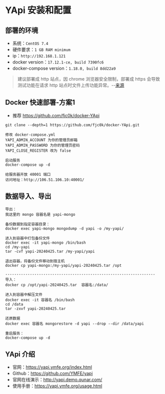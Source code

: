 # YApi 安装和配置


## 部署的环境

- 系统：`CentOS 7.4`
- 硬件要求：`1 GB RAM minimum`
- ip：`http://192.168.1.121`
- docker version：`17.12.1-ce, build 7390fc6`
- docker-compose version：`1.18.0, build 8dd22a9`

> 建议部署成 http 站点，因 chrome 浏览器安全限制，部署成 https 会导致测试功能在请求 http 站点时文件上传功能异常。--[来源](https://yapi.ymfe.org/devops.html)

## Docker 快速部署-方案1

- 推荐 <https://github.com/fjc0k/docker-YApi>

```
git clone --depth=1 https://github.com/fjc0k/docker-YApi.git

修改 docker-compose.yml
YAPI_ADMIN_ACCOUNT 为你的管理员邮箱
YAPI_ADMIN_PASSWORD 为你的管理员密码
YAPI_CLOSE_REGISTER 改为 false

启动服务
docker-compose up -d

给服务器开放 40001 端口
访问地址：http://106.51.106.10:40001/
```

## 数据导入、导出

```
导出：
我这里的 mongo 容器名是 yapi-mongo

备份数据到指定容器目录：
docker exec yapi-mongo mongodump -d yapi -o /my-yapi/

进入到容器中打包备份文件
docker exec -it yapi-mongo /bin/bash
cd /my-yapi
tar -cvf yapi-20240425.tar /my-yapi/yapi

退出容器，将备份文件移动到宿主机
docker cp yapi-mongo:/my-yapi/yapi-20240425.tar /opt

-------------------------------------------------------------------
导入：
docker cp /opt/yapi-20240425.tar  容器名:/data/

进入到容器中解压文件
docker exec -it 容器名 /bin/bash
cd /data
tar -zxvf yapi-20240425.tar

还原数据
docker exec 容器名 mongorestore -d yapi --drop --dir /data/yapi

重启服务：
docker-compose up -d

```


## YApi 介绍

- 官网：<https://yapi.ymfe.org/index.html>
- Github：<https://github.com/YMFE/yapi>
- 官网在线演示：<http://yapi.demo.qunar.com/>
- 使用手册：<https://yapi.ymfe.org/usage.html>
